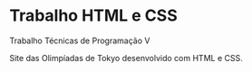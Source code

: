 # Trabalho HTML e CSS
Trabalho Técnicas de Programação V 


Site das Olimpíadas de Tokyo desenvolvido com HTML e CSS.
